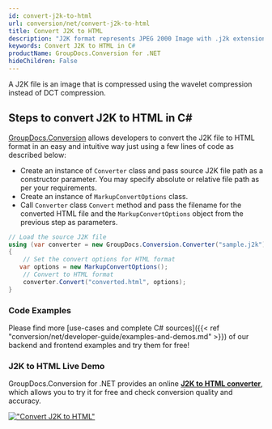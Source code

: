 ```yaml
---
id: convert-j2k-to-html
url: conversion/net/convert-j2k-to-html
title: Convert J2K to HTML
description: "J2K format represents JPEG 2000 Image with .j2k extension. Learn how to convert J2K to HTML file programmatically in C# language using GroupDocs.Conversion for .NET library."
keywords: Convert J2K to HTML in C#
productName: GroupDocs.Conversion for .NET
hideChildren: False
---
```


A J2K file is an image that is compressed using the wavelet compression instead of DCT compression.

## Steps to convert J2K to HTML in C#

[GroupDocs.Conversion](https://products.groupdocs.com/conversion/net) allows developers to convert the J2K file to HTML format in an easy and intuitive way just using a few lines of code as described below:

* Create an instance of `Converter` class and pass source J2K file path as a constructor parameter. You may specify absolute or relative file path as per your requirements. 
* Create an instance of `MarkupConvertOptions` class.
* Call `Converter` class `Convert` method and pass the filename for the converted HTML file and the `MarkupConvertOptions` object from the previous step as parameters.

```csharp
// Load the source J2K file
using (var converter = new GroupDocs.Conversion.Converter("sample.j2k"))
{
    // Set the convert options for HTML format
   var options = new MarkupConvertOptions();
    // Convert to HTML format
    converter.Convert("converted.html", options);
}
```

### Code Examples

Please find more [use-cases and complete C# sources]({{< ref "conversion/net/developer-guide/examples-and-demos.md" >}}) of our backend and frontend examples and try them for free!

### J2K to HTML Live Demo

GroupDocs.Conversion for .NET provides an online [**J2K to HTML converter**](https://products.groupdocs.app/conversion/j2k-to-html), which allows you to try it for free and check conversion quality and accuracy.

[!["Convert J2K to HTML"](conversion/net/images/convert-to-html/convert-j2k-to-html.png)](https://products.groupdocs.app/conversion/j2k-to-html)